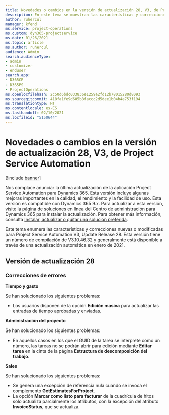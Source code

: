 ```yaml
---
title: Novedades o cambios en la versión de actualización 28, V3, de Project Service Automation
description: En este tema se muestran las características y correcciones que están disponibles en la versión de actualización 28, V3, de Project Service Automation.
author: ruhercul
manager: kfend
ms.service: project-operations
ms.custom: dyn365-projectservice
ms.date: 01/26/2021
ms.topic: article
ms.author: ruhercul
audience: Admin
search.audienceType:
- admin
- customizer
- enduser
search.app:
- D365CE
- D365PS
- ProjectOperations
ms.openlocfilehash: 2c50d6bdc033836e1259a2fd12b78015280d8093
ms.sourcegitcommit: 418fa1fe9d605b8faccc2d5dee1b04b4e753f194
ms.translationtype: HT
ms.contentlocale: es-ES
ms.lasthandoff: 02/10/2021
ms.locfileid: "5150644"
---
```

# <a name="whats-new-or-changed-in-project-service-automation-update-release-28-v3"></a>Novedades o cambios en la versión de actualización 28, V3, de Project Service Automation

[!include [banner](../includes/psa-now-project-operations.md)]

Nos complace anunciar la última actualización de la aplicación Project Service Automation para Dynamics 365. Esta versión incluye algunas mejoras importantes en la calidad, el rendimiento y la facilidad de uso. Esta versión es compatible con Dynamics 365 9.x. Para actualizar a esta versión, visite la página de soluciones en línea del Centro de administración para Dynamics 365 para instalar la actualización. Para obtener más información, consulta [Instalar, actualizar o quitar una solución preferida](https://docs.microsoft.com/power-platform/admin/install-remove-preferred-solution).

Este tema enumera las características y correcciones nuevas o modificadas para Project Service Automation V3, Update Release 28. Esta versión tiene un número de compilación de V3.10.46.32 y generalmente está disponible a través de una actualización automática en enero de 2021.

## <a name="update-release-28"></a>Versión de actualización 28

### <a name="bug-fixes"></a>Correcciones de errores

**Tiempo y gasto**

Se han solucionado los siguientes problemas:

- Los usuarios disponen de la opción **Edición masiva** para actualizar las entradas de tiempo aprobadas y enviadas.

**Administración del proyecto**

Se han solucionado los siguientes problemas:

- En aquellos casos en los que el GUID de la tarea se interprete como un número, las tareas no se podrán abrir para edición mediante **Editar tarea** en la cinta de la página **Estructura de descomposición del trabajo**.

**Sales**

Se han solucionado los siguientes problemas:

- Se genera una excepción de referencia nula cuando se invoca el complemento **GetEstimatesForProject**.
- La opción **Marcar como listo para facturar** de la cuadrícula de hitos solo actualiza parcialmente los atributos, con la excepción del atributo **InvoiceStatus**, que se actualiza.

